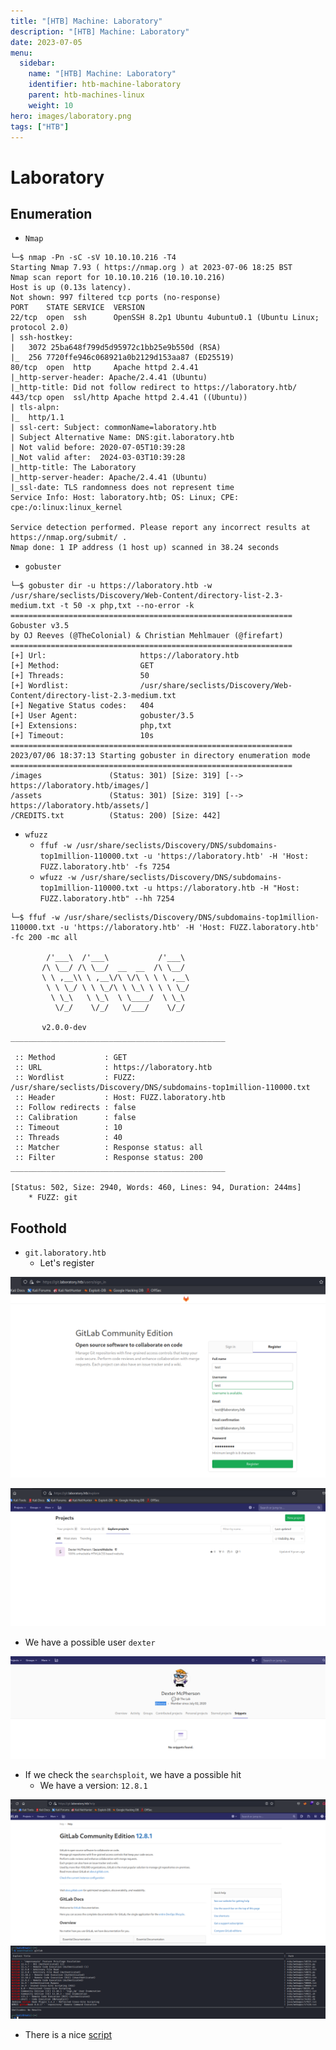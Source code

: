 ```yaml
---
title: "[HTB] Machine: Laboratory"
description: "[HTB] Machine: Laboratory"
date: 2023-07-05
menu:
  sidebar:
    name: "[HTB] Machine: Laboratory"
    identifier: htb-machine-laboratory
    parent: htb-machines-linux
    weight: 10
hero: images/laboratory.png
tags: ["HTB"]
---
```


# Laboratory
## Enumeration
- ```Nmap```
```
└─$ nmap -Pn -sC -sV 10.10.10.216 -T4
Starting Nmap 7.93 ( https://nmap.org ) at 2023-07-06 18:25 BST
Nmap scan report for 10.10.10.216 (10.10.10.216)
Host is up (0.13s latency).
Not shown: 997 filtered tcp ports (no-response)
PORT    STATE SERVICE  VERSION
22/tcp  open  ssh      OpenSSH 8.2p1 Ubuntu 4ubuntu0.1 (Ubuntu Linux; protocol 2.0)
| ssh-hostkey: 
|   3072 25ba648f799d5d95972c1bb25e9b550d (RSA)
|_  256 7720ffe946c068921a0b2129d153aa87 (ED25519)
80/tcp  open  http     Apache httpd 2.4.41
|_http-server-header: Apache/2.4.41 (Ubuntu)
|_http-title: Did not follow redirect to https://laboratory.htb/
443/tcp open  ssl/http Apache httpd 2.4.41 ((Ubuntu))
| tls-alpn: 
|_  http/1.1
| ssl-cert: Subject: commonName=laboratory.htb
| Subject Alternative Name: DNS:git.laboratory.htb
| Not valid before: 2020-07-05T10:39:28
|_Not valid after:  2024-03-03T10:39:28
|_http-title: The Laboratory
|_http-server-header: Apache/2.4.41 (Ubuntu)
|_ssl-date: TLS randomness does not represent time
Service Info: Host: laboratory.htb; OS: Linux; CPE: cpe:/o:linux:linux_kernel

Service detection performed. Please report any incorrect results at https://nmap.org/submit/ .
Nmap done: 1 IP address (1 host up) scanned in 38.24 seconds

```
- `gobuster`
```
└─$ gobuster dir -u https://laboratory.htb -w /usr/share/seclists/Discovery/Web-Content/directory-list-2.3-medium.txt -t 50 -x php,txt --no-error -k 
===============================================================
Gobuster v3.5
by OJ Reeves (@TheColonial) & Christian Mehlmauer (@firefart)
===============================================================
[+] Url:                     https://laboratory.htb
[+] Method:                  GET
[+] Threads:                 50
[+] Wordlist:                /usr/share/seclists/Discovery/Web-Content/directory-list-2.3-medium.txt
[+] Negative Status codes:   404
[+] User Agent:              gobuster/3.5
[+] Extensions:              php,txt
[+] Timeout:                 10s
===============================================================
2023/07/06 18:37:13 Starting gobuster in directory enumeration mode
===============================================================
/images               (Status: 301) [Size: 319] [--> https://laboratory.htb/images/]
/assets               (Status: 301) [Size: 319] [--> https://laboratory.htb/assets/]
/CREDITS.txt          (Status: 200) [Size: 442]
```
- `wfuzz`
  - `ffuf -w /usr/share/seclists/Discovery/DNS/subdomains-top1million-110000.txt -u 'https://laboratory.htb' -H 'Host: FUZZ.laboratory.htb' -fs 7254`
  - `wfuzz -w /usr/share/seclists/Discovery/DNS/subdomains-top1million-110000.txt -u https://laboratory.htb -H "Host: FUZZ.laboratory.htb" --hh 7254`
```
└─$ ffuf -w /usr/share/seclists/Discovery/DNS/subdomains-top1million-110000.txt -u 'https://laboratory.htb' -H 'Host: FUZZ.laboratory.htb' -fc 200 -mc all

        /'___\  /'___\           /'___\       
       /\ \__/ /\ \__/  __  __  /\ \__/       
       \ \ ,__\\ \ ,__\/\ \/\ \ \ \ ,__\      
        \ \ \_/ \ \ \_/\ \ \_\ \ \ \ \_/      
         \ \_\   \ \_\  \ \____/  \ \_\       
          \/_/    \/_/   \/___/    \/_/       

       v2.0.0-dev
________________________________________________

 :: Method           : GET
 :: URL              : https://laboratory.htb
 :: Wordlist         : FUZZ: /usr/share/seclists/Discovery/DNS/subdomains-top1million-110000.txt
 :: Header           : Host: FUZZ.laboratory.htb
 :: Follow redirects : false
 :: Calibration      : false
 :: Timeout          : 10
 :: Threads          : 40
 :: Matcher          : Response status: all
 :: Filter           : Response status: 200
________________________________________________

[Status: 502, Size: 2940, Words: 460, Lines: 94, Duration: 244ms]
    * FUZZ: git

``` 
## Foothold
- `git.laboratory.htb`
  - Let's register

![](./images/3.png)

![](./images/4.png)

- We have a possible user `dexter`

![](./images/5.png)

- If we check the `searchsploit`, we have a possible hit
  - We have a version: `12.8.1`

![](./images/7.png)
![](./images/6.png)

- There is a nice [script](https://github.com/thewhiteh4t/cve-2020-10977)